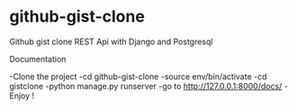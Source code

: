 # github-gist-clone
Github gist clone REST Api with Django and Postgresql

Documentation

-Clone the project
-cd github-gist-clone
-source env/bin/activate
-cd gistclone
-python manage.py runserver
-go to http://127.0.0.1:8000/docs/
-Enjoy !

